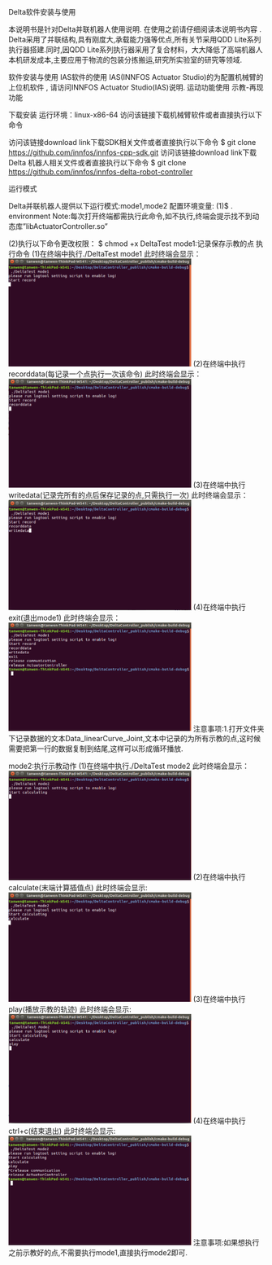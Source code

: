 Delta软件安装与使用

本说明书是针对Delta并联机器人使用说明.
在使用之前请仔细阅读本说明书内容 .
Delta采用了并联结构,具有刚度大,承载能力强等优点,所有关节采用QDD Lite系列执行器搭建.同时,因QDD Lite系列执行器采用了复合材料，大大降低了高端机器人本机研发成本,主要应用于物流的包装分拣搬运,研究所实验室的研究等领域.


软件安装与使用
IAS软件的使用
      IAS(INNFOS Actuator Studio)的为配置机械臂的上位机软件 , 请访问INNFOS Actuator Studio(IAS)说明.
运动功能使用
示教-再现功能

下载安装
运行环境：linux-x86-64
访问该链接下载机械臂软件或者直接执行以下命令

访问该链接download link下载SDK相关文件或者直接执行以下命令
$ git clone https://github.com/innfos/innfos-cpp-sdk.git
访问该链接download link下载Delta 机器人相关文件或者直接执行以下命令
$ git clone https://github.com/innfos/innfos-delta-robot-controller


运行模式

Delta并联机器人提供以下运行模式:mode1,mode2
配置环境变量:
(1)$ . environment
Note:每次打开终端都需执行此命令,如不执行,终端会提示找不到动态库”libActuatorController.so”

(2)执行以下命令更改权限：
$ chmod +x DeltaTest
mode1:记录保存示教的点
执行命令
(1)在终端中执行./DeltaTest mode1
此时终端会显示：
<img src="image/mode1_1.png" style="width:360px">
(2)在终端中执行recorddata(每记录一个点执行一次该命令)
此时终端会显示：
<img src="image/mode1_2.png" style="width:360px">
(3)在终端中执行writedata(记录完所有的点后保存记录的点,只需执行一次)
此时终端会显示：
<img src="image/mode1_3.png" style="width:360px">
(4)在终端中执行exit(退出mode1)
此时终端会显示：
<img src="image/mode1_4.png" style="width:360px">
注意事项:1.打开文件夹下记录数据的文本Data_linearCurve_Joint,文本中记录的为所有示教的点,这时候需要把第一行的数据复制到结尾,这样可以形成循环播放.

mode2:执行示教动作
(1)在终端中执行./DeltaTest mode2
此时终端会显示：
<img src="image/mode2_1.png" style="width:360px">
(2)在终端中执行calculate(末端计算插值点)
此时终端会显示:
<img src="image/mode2_2.png" style="width:360px">
(3)在终端中执行play(播放示教的轨迹)
此时终端会显示:
<img src="image/mode2_3.png" style="width:360px">
(4)在终端中执行ctrl+c(结束退出)
此时终端会显示:
<img src="image/mode2_4.png" style="width:360px">
注意事项:如果想执行之前示教好的点,不需要执行mode1,直接执行mode2即可.
